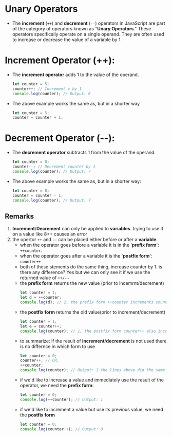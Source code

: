 # Unary Operators

- The **increment** (`++`) and **decrement** (`--`) operators in JavaScript are part of the category of operators known as "**Unary Operators**." These operators specifically operate on a single operand. They are often used to increase or decrease the value of a variable by 1.

# Increment Operator (++):

- The **increment operator** adds 1 to the value of the operand.
  ```js
  let counter = 5;
  counter++; // Increment x by 1
  console.log(counter); // Output: 6
  ```
- The above example works the same as, but in a shorter way
  ```js
  let counter = 5;
  counter = counter + 1;
  ```

# Decrement Operator (--):

- The **decrement operator** subtracts 1 from the value of the operand.
  ```js
  let counter = 8;
  counter--; // Decrement counter by 1
  console.log(counter); // Output: 7
  ```
- The above example works the same as, but in a shorter way:

  ```js
  let counter = 8;
  counter = counter - 1;
  console.log(counter); // Output: 7
  ```

## Remarks

1. **Increment**/**Decrement** can only be applied to **variables**. trying to use it on a value like 8++ causes an error
2. the opertor `++` and `--` can be placed either before or after a **variable**.
   - when the operator goes before a variable it is in the '**prefix form**': `++counter`.
   - when the operator goes after a variable it is the '**postfix form**': `counter++`
   - both of these stements do the same thing, increase counter by 1. is there any difference? Yes but we can only see it if we use the returned value of `++/--`
   - the **prefix form** returns the new value (prior to incemrnt/decrement)
     ```js
     let counter = 1;
     let d = ++counter;
     console.log(d); // 2, the prefix form ++counter increments counter3 and returns the new value 2. so the alert shows 2
     ```
   - the **postfix form** returns the old value(prior to increment/decrement)
     ```js
     let counter = 1;
     let e = counter++;
     console.log(counter); // 1, the postfix form counter++ also increments counter4 but returns the old value (prior to increment). so the alert shows 1
     ```
   - to summarize: if the result of **increment**/**decrement** is not used there is no differnce in which form to use
     ```js
     let counter = 0;
     counter++; // OR,
     ++counter;
     console.log(counter); // Output: 1 the lines above did the same
     ```
   - if we'd like to increase a value and immediately use the result of the operator, we need the **prefix form**:
     ```js
     let counter = 0;
     console.log(++counter); // Output: 1
     ```
   - if we'd like to increment a value but use its previous value, we need the **postfix form**
     ```js
     let counter = 0;
     console.log(counter++); // Output: 0
     ```
